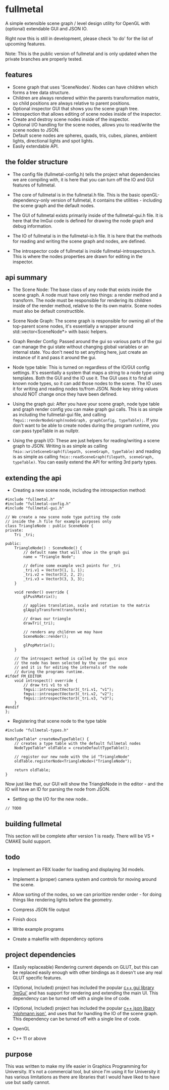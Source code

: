 # fullmetal
A simple extensible scene graph / level design utility for OpenGL with (optional) extendable GUI and JSON IO.

Right now this is still in development, please check 'to do' for the list of upcoming features.

Note: This is the public version of fullmetal and is only updated when the private branches are properly tested.

## features
* Scene graph that uses 'SceneNodes'. Nodes can have children which forms a tree data structure.
* Children are always rendered within the parents transformation matrix, so child positions are always relative to parent positions.
* Optional inspector GUI that shows you the scene graph tree.
* Introspection that allows editing of scene nodes inside of the inspector.
* Create and destroy scene nodes inside of the inspector.
* Optional I/O handling for the scene nodes, allows you to read/write the scene nodes to JSON.
* Default scene nodes are spheres, quads, tris, cubes, planes, ambient lights, directional lights and spot lights.
* Easily extendable API.

## the folder structure
* The config file (fullmetal-config.h) tells the project what dependencies we are compiling with, it is here that you can turn off the IO and GUI features of fullmetal. 

* The core of fullmetal is in the fullmetal.h file. This is the basic openGL-dependency-only version of fullmetal, it contains the utilities - including the scene graph and the default nodes.

* The GUI of fullmetal exists primarily inside of the fullmetal-gui.h file. It is here that the ImGui code is defined for drawing the node graph and debug information.

* The IO of fullmetal is in the fullmetal-io.h file. It is here that the methods for reading and writing the scene graph and nodes, are defined.

* The introspector code of fullmetal is inside fullmetal-introspectors.h. This is where the nodes properties are drawn for editing in the inspector.

## api summary 

* The Scene Node: The base class of any node that exists inside the scene graph. A node must have only two things: a render method and a transform. The node must be responsible for rendering its children inside of the render method, relative to the its own matrix. Scene nodes must also be default constructible.

* Scene Node Graph: The scene graph is responsible for owning all of the top-parent scene nodes, it's essentially a wrapper around std::vector<SceneNode*> with basic helpers.

* Graph Render Config: Passed around the gui so various parts of the gui can manage the gui state without changing global variables or an internal state. You don't need to set anything here, just create an instance of it and pass it around the gui. 

* Node type table: This is turned on regardless of the IO/GUI config settings. It's essentially a system that maps a string to a node type using templates. Both the GUI and the IO use it. The GUI uses it to find all known node types, so it can add those nodes to the scene. The IO uses it for writing and reading nodes to/from JSON. Node key string values should NOT change once they have been defined.

* Using the graph gui: After you have your scene graph, node type table and graph render config you can make graph gui calls. This is as simple as including the fullmetal-gui file, and calling `fmgui::renderNodeGraph(nodeGraph, graphConfig, typeTable);`. If you don't want to be able to create nodes during the program runtime, you can pass typeTable in as nullptr. 

* Using the graph I/O: These are just helpers for reading/writing a scene graph to JSON. Writing is as simple as calling `fmio::writeSceneGraph(filepath, sceneGraph, typeTable)` and reading is as simple as calling `fmio::readSceneGraph(filepath, sceneGraph, typeTable)`. You can easily extend the API for writing 3rd party types.

## extending the api
* Creating a new scene node, including the introspection method:

```
#include "fullmetal.h"
#include "fullmetal-config.h"
#include "fullmetal-gui.h"

// We create a new scene node type putting the code 
// inside the .h file for example purposes only
class TriangleNode : public SceneNode { 
private:
	Tri _tri;

public:
	TriangleNode() : SceneNode() {
		// default name that will show in the graph gui
		name = "Triangle Node";

		// define some example vec3 points for _tri
		_tri.v1 = Vector3(1, 1, 1);
		_tri.v2 = Vector3(2, 2, 2);
		_tri.v3 = Vector3(3, 3, 3); 
	}

	void render() override { 
		glPushMatrix();

		// applies translation, scale and rotation to the matrix
		glApplyTransform(transform);

		// draws our triangle
		drawTri(_tri);

		// renders any children we may have
		SceneNode::render();

		glPopMatrix();
	}

	// The introspect method is called by the gui once
	// the node has been selected by the user
	// and it is for editing the internals of the node
	// during the programs runtime.
#ifdef FM_EDITOR
	void introspect() override { 
		// draw tri v1 to v3
		fmgui::introspectVector3(_tri.v1, "v1");
		fmgui::introspectVector3(_tri.v2, "v2");
		fmgui::introspectVector3(_tri.v3, "v3");
	}
#endif
};
```

* Registering that scene node to the type table

```
#include "fullmetal-types.h"

NodeTypeTable* createNewTypeTable() { 
	// creates a type table with the default fullmetal nodes
	NodeTypeTable* oldTable = createDefaultTypeTable();

	// register our new node with the id "TriangleNode"
	oldTable.registerNode<TriangleNode>("TriangleNode");

	return oldTable;
}
```
Now just like that, our GUI will show the TriangleNode in the editor - and the IO will have an ID for parsing the node from JSON.

* Setting up the I/O for the new node..
```
// TODO
```

## building fullmetal

This section will be complete after version 1 is ready. There will be VS + CMAKE build support.

## todo
* Implement an FBX loader for loading and displaying 3d models.

* Implement a (proper) camera system and controls for moving around the scene.

* Allow sorting of the nodes, so we can prioritize render order - for doing things like rendering lights before the geometry.

* Compress JSON file output

* Finish docs

* Write example programs

* Create a makefile with dependency options

## project dependencies
* (Easily replaceable) Rendering current depends on GLUT, but this can be replaced easily enough with other bindings as it doesn't use any real GLUT specific features.

* (Optional, Included) project has included the popular [c++ gui library 'ImGui'](https://github.com/ocornut/imgui) and has support for rendering and extending the main UI. This dependency can be turned off with a single line of code.

* (Optional, Included) project has included the popular [c++ json libary 'nlohmann json'](https://github.com/nlohmann/json), and uses that for handling the IO of the scene graph. This dependency can be turned off with a single line of code.

* OpenGL

* C++ 11 or above

## purpose

This was written to make my life easier in Graphics Programming for University. It's not a commercial tool, but since I'm using it for University it has various limitations as there are libraries that I would have liked to have use but sadly cannot.
